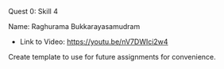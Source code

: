 Quest 0: Skill 4

Name: Raghurama Bukkarayasamudram

* Link to Video: https://youtu.be/nV7DWIci2w4

Create template to use for future assignments for convenience. 
